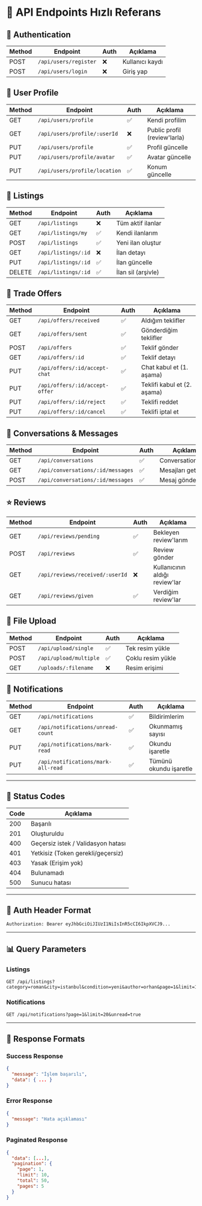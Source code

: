 # 🚀 API Endpoints Hızlı Referans

## 🔐 Authentication
| Method | Endpoint | Auth | Açıklama |
|--------|----------|------|----------|
| POST | `/api/users/register` | ❌ | Kullanıcı kaydı |
| POST | `/api/users/login` | ❌ | Giriş yap |

## 👤 User Profile
| Method | Endpoint | Auth | Açıklama |
|--------|----------|------|----------|
| GET | `/api/users/profile` | ✅ | Kendi profilim |
| GET | `/api/users/profile/:userId` | ❌ | Public profil (review'larla) |
| PUT | `/api/users/profile` | ✅ | Profil güncelle |
| PUT | `/api/users/profile/avatar` | ✅ | Avatar güncelle |
| PUT | `/api/users/profile/location` | ✅ | Konum güncelle |

## 📖 Listings
| Method | Endpoint | Auth | Açıklama |
|--------|----------|------|----------|
| GET | `/api/listings` | ❌ | Tüm aktif ilanlar |
| GET | `/api/listings/my` | ✅ | Kendi ilanlarım |
| POST | `/api/listings` | ✅ | Yeni ilan oluştur |
| GET | `/api/listings/:id` | ❌ | İlan detayı |
| PUT | `/api/listings/:id` | ✅ | İlan güncelle |
| DELETE | `/api/listings/:id` | ✅ | İlan sil (arşivle) |

## 🤝 Trade Offers
| Method | Endpoint | Auth | Açıklama |
|--------|----------|------|----------|
| GET | `/api/offers/received` | ✅ | Aldığım teklifler |
| GET | `/api/offers/sent` | ✅ | Gönderdiğim teklifler |
| POST | `/api/offers` | ✅ | Teklif gönder |
| GET | `/api/offers/:id` | ✅ | Teklif detayı |
| PUT | `/api/offers/:id/accept-chat` | ✅ | Chat kabul et (1. aşama) |
| PUT | `/api/offers/:id/accept-offer` | ✅ | Teklifi kabul et (2. aşama) |
| PUT | `/api/offers/:id/reject` | ✅ | Teklifi reddet |
| PUT | `/api/offers/:id/cancel` | ✅ | Teklifi iptal et |

## 💬 Conversations & Messages
| Method | Endpoint | Auth | Açıklama |
|--------|----------|------|----------|
| GET | `/api/conversations` | ✅ | Conversation'larım |
| GET | `/api/conversations/:id/messages` | ✅ | Mesajları getir |
| POST | `/api/conversations/:id/messages` | ✅ | Mesaj gönder |

## ⭐ Reviews
| Method | Endpoint | Auth | Açıklama |
|--------|----------|------|----------|
| GET | `/api/reviews/pending` | ✅ | Bekleyen review'larım |
| POST | `/api/reviews` | ✅ | Review gönder |
| GET | `/api/reviews/received/:userId` | ❌ | Kullanıcının aldığı review'lar |
| GET | `/api/reviews/given` | ✅ | Verdiğim review'lar |

## 📁 File Upload
| Method | Endpoint | Auth | Açıklama |
|--------|----------|------|----------|
| POST | `/api/upload/single` | ✅ | Tek resim yükle |
| POST | `/api/upload/multiple` | ✅ | Çoklu resim yükle |
| GET | `/uploads/:filename` | ❌ | Resim erişimi |

## 🔔 Notifications
| Method | Endpoint | Auth | Açıklama |
|--------|----------|------|----------|
| GET | `/api/notifications` | ✅ | Bildirimlerim |
| GET | `/api/notifications/unread-count` | ✅ | Okunmamış sayısı |
| PUT | `/api/notifications/mark-read` | ✅ | Okundu işaretle |
| PUT | `/api/notifications/mark-all-read` | ✅ | Tümünü okundu işaretle |

---

## 🎯 Status Codes

| Code | Açıklama |
|------|----------|
| 200 | Başarılı |
| 201 | Oluşturuldu |
| 400 | Geçersiz istek / Validasyon hatası |
| 401 | Yetkisiz (Token gerekli/geçersiz) |
| 403 | Yasak (Erişim yok) |
| 404 | Bulunamadı |
| 500 | Sunucu hatası |

---

## 🔑 Auth Header Format
```
Authorization: Bearer eyJhbGciOiJIUzI1NiIsInR5cCI6IkpXVCJ9...
```

---

## 📊 Query Parameters

### Listings
```
GET /api/listings?category=roman&city=istanbul&condition=yeni&author=orhan&page=1&limit=10
```

### Notifications  
```
GET /api/notifications?page=1&limit=20&unread=true
```

---

## 🎨 Response Formats

### Success Response
```json
{
  "message": "İşlem başarılı",
  "data": { ... }
}
```

### Error Response
```json
{
  "message": "Hata açıklaması"
}
```

### Paginated Response
```json
{
  "data": [...],
  "pagination": {
    "page": 1,
    "limit": 10,
    "total": 50,
    "pages": 5
  }
}
``` 